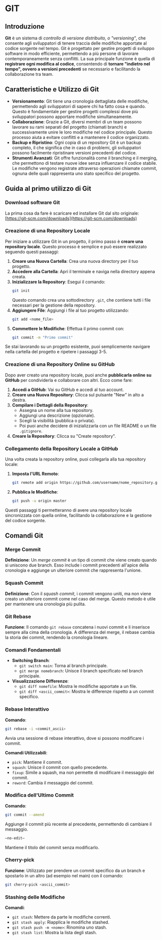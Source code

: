 
# GIT

## Introduzione

**Git** è un sistema di *controllo di versione distribuito, o "versioning"*, che consente agli sviluppatori di tenere traccia delle modifiche apportate al codice sorgente nel tempo. Git è progettato per gestire progetti di sviluppo software in modo efficiente, permettendo a più persone di lavorare contemporaneamente senza conflitti. La sua principale funzione è quella di **registrare ogni modifica al codice**, consentendo di **tornare "indietro nel tempo", ovvero a versioni precedenti** se necessario e facilitando la collaborazione tra team.

## Caratteristiche e Utilizzo di Git

- **Versionamento**: Git tiene una cronologia dettagliata delle modifiche, permettendo agli sviluppatori di sapere chi ha fatto cosa e quando. Questo è fondamentale per gestire progetti complessi dove più sviluppatori possono apportare modifiche simultaneamente.
- **Collaborazione**: Grazie a Git, diversi membri di un team possono lavorare su rami separati del progetto (chiamati branch) e successivamente unire le loro modifiche nel codice principale. Questo processo aiuta a evitare conflitti e a mantenere il codice organizzato.
- **Backup e Ripristino**: Ogni copia di un repository Git è un backup completo, il che significa che in caso di problemi, gli sviluppatori possono facilmente ripristinare versioni precedenti del codice.
- **Strumenti Avanzati**: Git offre funzionalità come il branching e il merging, che permettono di testare nuove idee senza influenzare il codice stabile. Le modifiche vengono registrate attraverso operazioni chiamate commit, ognuna delle quali rappresenta uno stato specifico del progetto.

## Guida al primo utilizzo di Git

### Download software Git

La prima cosa da fare è scaricare ed installare Git dal sito originale: [https://git-scm.com/downloads](https://git-scm.com/downloads)

### Creazione di una Repository Locale

Per iniziare a utilizzare Git in un progetto, il primo passo è **creare una repository locale**. Questo processo è semplice e può essere realizzato seguendo questi passaggi:

1. **Creare una Nuova Cartella**: Crea una nuova directory per il tuo progetto.
2. **Accedere alla Cartella**: Apri il terminale e naviga nella directory appena creata.
3. **Inizializzare la Repository**: Esegui il comando:
    ```bash
    git init
    ```
    Questo comando crea una sottodirectory `.git`, che contiene tutti i file necessari per la gestione della repository.
4. **Aggiungere File**: Aggiungi i file al tuo progetto utilizzando:
    ```bash
    git add <nome_file>
    ```
5. **Commettere le Modifiche**: Effettua il primo commit con:
    ```bash
    git commit -m "Primo commit"
    ```

Se stai lavorando su un progetto esistente, puoi semplicemente navigare nella cartella del progetto e ripetere i passaggi 3-5.

### Creazione di una Repository Online su GitHub

Dopo aver creato una repository locale, puoi anche **pubblicarla online su GitHub** per condividerla e collaborare con altri. Ecco come fare:

1. **Accedi a GitHub**: Vai su GitHub e accedi al tuo account.
2. **Creare una Nuova Repository**: Clicca sul pulsante "New" in alto a destra.
3. **Compilare i Dettagli della Repository**:
   - Assegna un nome alla tua repository.
   - Aggiungi una descrizione (opzionale).
   - Scegli la visibilità (pubblica o privata).
   - Poi puoi anche decidere di inizializzarla con un file README o un file `.gitignore`.
4. **Creare la Repository**: Clicca su "Create repository".

### Collegamento della Repository Locale a GitHub

Una volta creata la repository online, puoi collegarla alla tua repository locale:

1. **Imposta l'URL Remoto**:
    ```bash
    git remote add origin https://github.com/username/nome_repository.git
    ```
2. **Pubblica le Modifiche**:
    ```bash
    git push -u origin master
    ```

Questi passaggi ti permetteranno di avere una repository locale sincronizzata con quella online, facilitando la collaborazione e la gestione del codice sorgente.

## Comandi Git

### Merge Commit

**Definizione**: Un *merge commit* è un tipo di commit che viene creato quando si uniscono due branch. Esso include i commit precedenti all'apice della cronologia e aggiunge un ulteriore commit che rappresenta l'unione.

### Squash Commit

**Definizione**: Con il *squash commit*, i commit vengono uniti, ma non viene creato un ulteriore commit come nel caso del merge. Questo metodo è utile per mantenere una cronologia più pulita.

### Git Rebase

**Funzione**: Il comando `git rebase` concatena i nuovi commit e li inserisce sempre alla cima della cronologia. A differenza del merge, il rebase cambia la storia dei commit, rendendo la cronologia lineare.

### Comandi Fondamentali

- **Switching Branch**:
    - `git switch main`: Torna al branch principale.
    - `git merge nomebranch`: Unisce il branch specificato nel branch principale.
- **Visualizzazione Differenze**:
    - `git diff nomefile`: Mostra le modifiche apportate a un file.
    - `git diff <ascii_commit>`: Mostra le differenze rispetto a un commit specifico.

### Rebase Interattivo

**Comando**:
```bash
git rebase -i <commit_ascii>
```
Avvia una sessione di rebase interattivo, dove si possono modificare i commit.

**Comandi Utilizzabili**:
- `pick`: Mantiene il commit.
- `squash`: Unisce il commit con quello precedente.
- `fixup`: Simile a squash, ma non permette di modificare il messaggio del commit.
- `reword`: Cambia il messaggio del commit.

### Modifica dell'Ultimo Commit

**Comando**:
```bash
git commit --amend
```
Aggiunge il commit più recente al precedente, permettendo di cambiare il messaggio.

```bash
—no-edit—
```
Mantiene il titolo del commit senza modificarlo.

### Cherry-pick

**Funzione**: Utilizzato per prendere un commit specifico da un branch e spostarlo in un altro (ad esempio nel main) con il comando:
```bash
git cherry-pick <ascii_commit>
```

### Stashing delle Modifiche

**Comandi**:
- `git stash`: Mettere da parte le modifiche correnti.
- `git stash apply`: Riapplica le modifiche stashed.
- `git stash push -m <nome>`: Rinomina uno stash.
- `git stash list`: Mostra la lista degli stash.
```